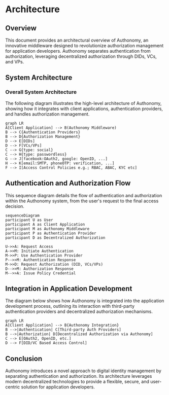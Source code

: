 # Architecture

## Overview

This document provides an architectural overview of Authonomy, an innovative middleware designed to revolutionize authorization management for application developers. Authonomy separates authentication from authorization, leveraging decentralized authorization through DIDs, VCs, and VPs.

## System Architecture

### Overall System Architecture

The following diagram illustrates the high-level architecture of Authonomy, showing how it integrates with client applications, authentication providers, and handles authorization management.

```mermaid
graph LR
A[Client Application] --> B(Authonomy Middleware)
B --> C{Authentication Providers}
B --> D{Authorization Management}
D --> E[DIDs]
D --> F[VCs/VPs]
C --> G{type: social}
C --> H{type: passwordless}
G --> J[facebook:OAuth2, google: OpenID, ...]
H --> K[email:SMTP, phoneOTP: verification, ...]
F --> I[Access Control Policies e.g.; RBAC, ABAC, KYC etc]
```

## Authentication and Authorization Flow

This sequence diagram details the flow of authentication and authorization within the Authonomy system, from the user's request to the final access decision.

```mermaid
sequenceDiagram
participant U as User
participant A as Client Application
participant M as Authonomy Middleware
participant P as Authentication Provider
participant D as Decentralized Authorization

U->>A: Request Access
A->>M: Initiate Authentication
M->>P: Use Authentication Provider
P-->>M: Authentication Response
M->>D: Request Authorization (DID, VCs/VPs)
D-->>M: Authorization Response
M-->>A: Issue Policy Credential
```

## Integration in Application Development

The diagram below shows how Authonomy is integrated into the application development process, outlining its interaction with third-party authentication providers and decentralized authorization mechanisms.

```mermaid
graph LR
A[Client Application] --> B{Authonomy Integration}
B -->|Authentication| C[Third-party Auth Providers]
B -->|Authorization| D[Decentralized Authorization via Authonomy]
C --> E[OAuth2, OpenID, etc.]
D --> F[DID/VC Based Access Control]
```

## Conclusion

Authonomy introduces a novel approach to digital identity management by separating authentication and authorization. Its architecture leverages modern decentralized technologies to provide a flexible, secure, and user-centric solution for application developers.
